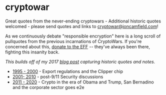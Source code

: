 # cryptowar


Great quotes from the never-ending cryptowars - Additional historic quotes welcomed - please send quotes and links to [cryptowar@joncamfield.com](mailto:cryptowar@joncamfield.com)!

As we continuously debate "responsible encryption" here is a long scroll of pullquotes from the previous incarnations of CryptoWars. If you're concerned about this, <a href="https://supporters.eff.org/donate">donate to the EFF</a> -- they've always been there, fighting this insanity back.

*This builds off of my 2017 [blog post](https://joncamfield.com/blog/2017.10/we-have-always-been-war-crypto) capturing historic quotes and notes.*

* [1995 - 2000](1995-2000.md) - Export regulations and the Clipper chip
* [2001- 2010](2001-2010.md) - post-9/11 Security discussions
* [2011 - 2020](2011-2020.md) - Crypto in the era of Obama and Trump, San Bernadino and the corporate sector goes e2e
